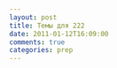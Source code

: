 ```yaml
---
layout: post
title: Темы для 222
date: 2011-01-12T16:09:00
comments: true
categories: prep
---
```


